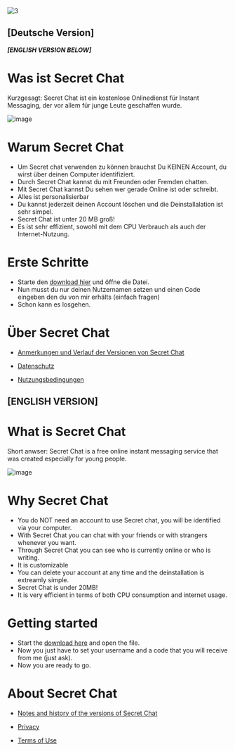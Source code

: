 ![3](https://user-images.githubusercontent.com/62218506/117016251-cf9a6f80-acf2-11eb-867c-507cc979245e.png)




## [Deutsche Version]
***[ENGLISH VERSION BELOW]***
# Was ist Secret Chat

Kurzgesagt: Secret Chat ist ein kostenlose Onlinedienst für Instant Messaging, der vor allem für junge Leute geschaffen wurde.

 ![image](https://user-images.githubusercontent.com/62218506/116581089-452dc680-a914-11eb-88e1-604ccb89e8ae.png)


# Warum Secret Chat

- Um Secret chat verwenden zu können brauchst Du KEINEN Account, du wirst über deinen Computer identifiziert. 
- Durch Secret Chat kannst du mit Freunden oder Fremden chatten.
- Mit Secret Chat kannst Du sehen wer gerade Online ist oder schreibt.
- Alles ist personalisierbar
- Du kannst jederzeit deinen Account löschen und die Deinstallalation ist sehr simpel.
- Secret Chat ist unter 20 MB groß!
- Es ist sehr effizient, sowohl mit dem CPU Verbrauch als auch der Internet-Nutzung.




# Erste Schritte 

- Starte den [download hier](https://github.com/SagMeinenNamen/SecretChat/raw/main/SecretChat.exe) und öffne die Datei. 
- Nun musst du nur deinen Nutzernamen setzen und einen Code eingeben den du von mir erhälts (einfach fragen)
- Schon kann es losgehen. 


# Über Secret Chat  

- [Anmerkungen und Verlauf der Versionen von Secret Chat](https://github.com/SagMeinenNamen/SecretChat/blob/main/Anmerkungen%20zu%20dieser%20Version)
  
- [Datenschutz](https://github.com/SagMeinenNamen/SecretChat/blob/main/Datenschutzerkl%C3%A4rung)
  
- [Nutzungsbedingungen](https://github.com/SagMeinenNamen/SecretChat/blob/main/Nutzungsbedingungen)







## [ENGLISH VERSION]

# What is Secret Chat

Short anwser: Secret Chat is a free online instant messaging service that was created especially for young people.

 ![image](https://user-images.githubusercontent.com/62218506/116581089-452dc680-a914-11eb-88e1-604ccb89e8ae.png)




# Why Secret Chat

- You do NOT need an account to use Secret chat, you will be identified via your computer. 
- With Secret Chat you can chat with your friends or with strangers whenever you want.
- Through Secret Chat you can see who is currently online or who is writing.
- It is customizable
- You can delete your account at any time and the deinstallation is extreamly simple.
- Secret Chat is under 20MB!
- It is very efficient in terms of both CPU consumption and internet usage.




# Getting started

- Start the [download here](https://github.com/SagMeinenNamen/SecretChat/raw/main/SecretChat.exe) and open the file.
- Now you just have to set your username and a code that you will receive from me (just ask).
- Now you are ready to go. 




# About Secret Chat

- [Notes and history of the versions of Secret Chat](https://github.com/SagMeinenNamen/SecretChat/blob/main/Anmeränke%20zu%20dieser%20Version)
  
 - [Privacy](https://github.com/SagMeinenNamen/SecretChat/blob/main/Datenschutzerkl%C3%A4rung)
  
 - [Terms of Use](https://github.com/SagMeinenNamen/SecretChat/blob/main/Nutzungsbedingungen)
